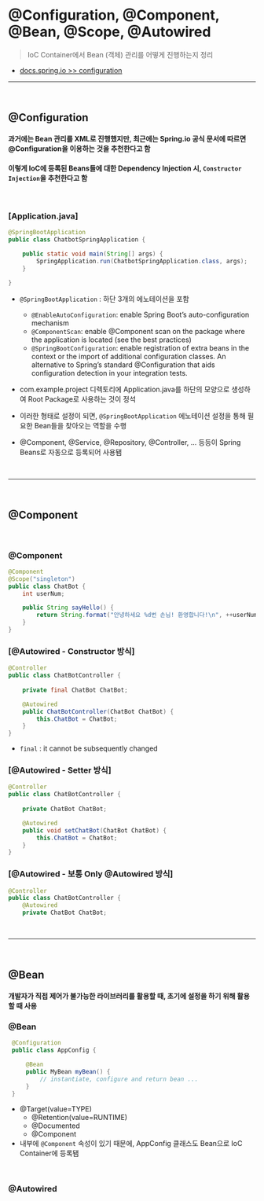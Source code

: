 # @Configuration, @Component, @Bean, @Scope, @Autowired
> IoC Container에서 Bean (객체) 관리를 어떻게 진행하는지 정리
* [docs.spring.io >> configuration](https://docs.spring.io/spring-boot/docs/current/reference/html/using.html#using.configuration-classes)

<hr>
<br>

## @Configuration
#### 과거에는 Bean 관리를 XML로 진행했지만, 최근에는 Spring.io 공식 문서에 따르면 @Configuration을 이용하는 것을 추천한다고 함
#### 이렇게 IoC에 등록된 Beans들에 대한 Dependency Injection 시, `Constructor Injection`을 추천한다고 함

<br>

### [Application.java]
```java
@SpringBootApplication
public class ChatbotSpringApplication {

	public static void main(String[] args) {
		SpringApplication.run(ChatbotSpringApplication.class, args);
	}

}
```
* `@SpringBootApplication` : 하단 3개의 에노테이션을 포함
  * `@EnableAutoConfiguration`: enable Spring Boot’s auto-configuration mechanism
  * `@ComponentScan`: enable @Component scan on the package where the application is located (see the best practices)
  * `@SpringBootConfiguration`: enable registration of extra beans in the context or the import of additional configuration classes. An alternative to Spring’s standard @Configuration that aids configuration detection in your integration tests.


* com.example.project 디렉토리에 Application.java를 하단의 모양으로 생성하여 Root Package로 사용하는 것이 정석
* 이러한 형태로 설정이 되면, `@SpringBootApplication` 에노테이션 설정을 통해 필요한 Bean들을 찾아오는 역할을 수행 
* @Component, @Service, @Repository, @Controller, ... 등등이 Spring Beans로 자동으로 등록되어 사용됌 

<br>
<hr>
<br>

### 

## @Component
#### 

<br>

### @Component
```java
@Component
@Scope("singleton")
public class ChatBot {
    int userNum;

    public String sayHello() {
        return String.format("안녕하세요 %d번 손님! 환영합니다!\n", ++userNum);
    }
}
```

### [@Autowired - Constructor 방식]
```java
@Controller
public class ChatBotController {
    
    private final ChatBot ChatBot;

    @Autowired
    public ChatBotController(ChatBot ChatBot) {
        this.ChatBot = ChatBot;
    }
}
```
* `final` : it cannot be subsequently changed

### [@Autowired - Setter 방식]
```java
@Controller
public class ChatBotController {
    
    private ChatBot ChatBot;

    @Autowired
    public void setChatBot(ChatBot ChatBot) {
        this.ChatBot = ChatBot;
    }
}
```

### [@Autowired - 보통 Only @Autowired 방식]
```java
@Controller
public class ChatBotController {
    @Autowired
    private ChatBot ChatBot;
```

<br>
<hr>
<br>

## @Bean
#### 개발자가 직접 제어가 불가능한 라이브러리를 활용할 때, 초기에 설정을 하기 위해 활용할 때 사용

### @Bean
```java
 @Configuration
 public class AppConfig {

     @Bean
     public MyBean myBean() {
         // instantiate, configure and return bean ...
     }
 }
```
* @Target(value=TYPE)
  * @Retention(value=RUNTIME)
  * @Documented
  * @Component
* 내부에 `@Component` 속성이 있기 때문에, AppConfig 클래스도 Bean으로 IoC Container에 등록됌

<br>

### @Autowired
